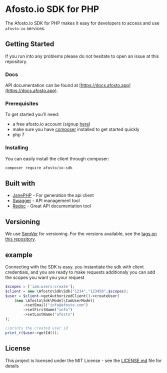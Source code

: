 # Afosto.io SDK for PHP

The Afosto.io SDK for PHP makes it easy for developers to access and use `afosto-io` services. 

## Getting Started

If you run into any problems please do not hesitate to open an issue at this repository.

### Docs

API documentation can be found at [https://docs.afosto.app](https://docs.afosto.app).

### Prerequisites

To get started you'll need:
- a free afosto.io account (signup [here](https://login.afosto.app/signup))
- make sure you have [composer](getcomposer.org) installed to get started quickly
- php 7 


### Installing

You can easily install the client through composer: 

```bash
composer require afosto/io-sdk
```

## Built with

- [JanePHP](https://github.com/janephp/janephp) - For generation the api client
- [Swagger](https://swagger.io) - API management tool
- [Redoc](https://github.com/Rebilly/ReDoc) - Great API documentation tool

## Versioning

We use [SemVer](http://semver.org/) for versioning. For the versions available, see the [tags on this repository](https://github.com/spooler-app/php-client/tags). 


## example 
Connecting with the SDK is easy.
you instantiate the sdk with client credentials, and you are ready to make requests
additionaly you can add the scopes you want you your request

```php
$scopes = ['iam:users:create'];
$client = new \Afosto\Sdk\Sdk("1234","123456",$scopes);
$user = $client->getAuthorizedClient()->createUser(
    (new \Afosto\Sdk\Model\IamUserModel)
        ->setEmail("info@afosto.com")
        ->setFirstName("info")
        ->setLastName("afosto")
);

//prints the created user id
print_r($user->getId());
```

## License

This project is licensed under the MIT License - see the [LICENSE.md](LICENSE.md) file for details